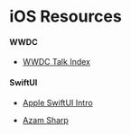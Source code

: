 # iOS Resources
#### WWDC
* [WWDC Talk Index](https://nonstrict.eu/wwdcindex/)
#### SwiftUI
* [Apple SwiftUI Intro](https://developer.apple.com/tutorials/swiftui/)

* [Azam Sharp](https://azamsharp.com/swiftuilessons)
